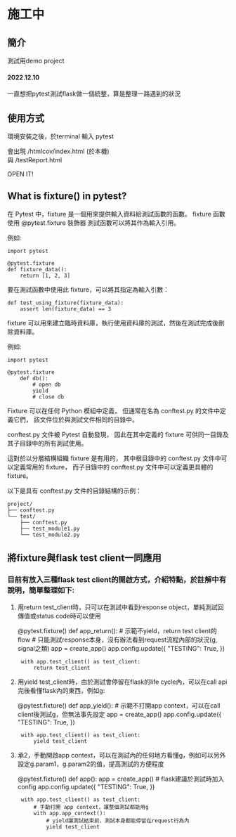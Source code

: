 # 施工中

## 簡介

測試用demo project

#### 2022.12.10

一直想把pytest測試flask做一個統整，算是整理一路遇到的狀況

## 使用方式

環境安裝之後，於terminal 輸入 pytest

會出現 /htmlcov/index.html (於本機)  
與 /testReport.html

OPEN IT!

## What is fixture() in pytest?

在 Pytest 中，fixture 是一個用來提供輸入資料給測試函數的函數。 
fixture 函數使用 @pytest.fixture 裝飾器
測試函數可以將其作為輸入引用。

例如:

    import pytest

    @pytest.fixture
    def fixture_data():
        return [1, 2, 3]

要在測試函數中使用此 fixture，可以將其指定為輸入引數：

    def test_using_fixture(fixture_data):
        assert len(fixture_data) == 3

fixture 可以用來建立臨時資料庫，執行使用資料庫的測試，然後在測試完成後刪除資料庫。

例如:
    
    import pytest
    
    @pytest.fixture
        def db():
            # open db
            yield
            # close db

Fixture 可以在任何 Python 模組中定義，
但通常在名為 conftest.py 的文件中定義它們，
該文件位於與測試文件相同的目錄中。 

conftest.py 文件被 Pytest 自動發現，
因此在其中定義的 fixture 可供同一目錄及其子目錄中的所有測試使用。

這對於以分層結構組織 fixture 是有用的，
其中根目錄中的 conftest.py 文件中可以定義常用的 fixture，
而子目錄中的 conftest.py 文件中可以定義更具體的 fixture。

以下是具有 conftest.py 文件的目錄結構的示例：

    project/
    ├── conftest.py
    └── test/
        ├── conftest.py
        ├── test_module1.py
        └── test_module2.py


## 將fixture與flask test client一同應用

### 目前有放入三種flask test client的開啟方式，介紹特點，於註解中有說明，簡單整理如下:

1. 用return test_client時，只可以在測試中看到response object，單純測試回傳值或status code時可以使用



    @pytest.fixture()
    def app_return():
        # 示範不yield，return test client的flow
        # 只能測試response本身，沒有辦法看到request流程內部的狀況(g, signal之類)
        app = create_app()
        app.config.update({
            "TESTING": True,
        })
    
        with app.test_client() as test_client:
            return test_client


2. 用yield test_client時，由於測試會停留在flask的life cycle內，可以在call api完後看懂flask內的東西，例如g:



    @pytest.fixture()
    def app_yield():
        # 示範不打開app context，可以在call client後測試g，但無法事先設定
        app = create_app()
        app.config.update({
            "TESTING": True,
        })
    
        with app.test_client() as test_client:
            yield test_client

3. 承2，手動開啟app context，可以在測試內的任何地方看懂g，例如可以另外設定g.param1，g.param2的值，提高測試的方便程度



    @pytest.fixture()
    def app():
        app = create_app()
        # flask建議於測試時加入config
        app.config.update({
            "TESTING": True,
        })
    
        with app.test_client() as test_client:
            # 手動打開 app context，讓整個測試都能用g
            with app.app_context():
                # yield讓測試結束前，測試本身都能停留在request行為內
                yield test_client